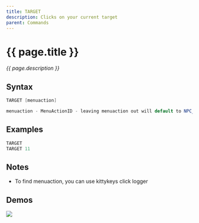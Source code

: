 ```yaml
---
title: TARGET
description: Clicks on your current target
parent: Commands
---
```


# {{ page.title }}

_{{ page.description }}_

## Syntax

```java
TARGET [menuaction] 

menuaction - MenuActionID - leaving menuaction out will default to NPC_SECOND_OPTION (10) for npcs and PLAYER_SECOND_OPTION (45) for players
```

## Examples

```java
TARGET
TARGET 11
```

## Notes

- To find menuaction, you can use kittykeys click logger

## Demos

![](https://i.imgur.com/PEXvs0S.gif)

